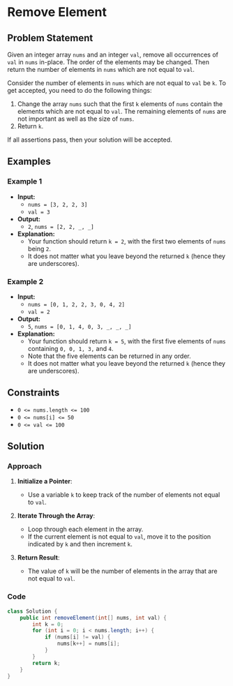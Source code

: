 # Remove Element

## Problem Statement

Given an integer array `nums` and an integer `val`, remove all occurrences of `val` in `nums` in-place. The order of the elements may be changed. Then return the number of elements in `nums` which are not equal to `val`.

Consider the number of elements in `nums` which are not equal to `val` be `k`. To get accepted, you need to do the following things:

1. Change the array `nums` such that the first `k` elements of `nums` contain the elements which are not equal to `val`. The remaining elements of `nums` are not important as well as the size of `nums`.
2. Return `k`.

If all assertions pass, then your solution will be accepted.

## Examples

### Example 1

- **Input:**
  - `nums = [3, 2, 2, 3]`
  - `val = 3`
- **Output:**
  - `2`, `nums = [2, 2, _, _]`
- **Explanation:**
  - Your function should return `k = 2`, with the first two elements of `nums` being `2`.
  - It does not matter what you leave beyond the returned `k` (hence they are underscores).

### Example 2

- **Input:**
  - `nums = [0, 1, 2, 2, 3, 0, 4, 2]`
  - `val = 2`
- **Output:**
  - `5`, `nums = [0, 1, 4, 0, 3, _, _, _]`
- **Explanation:**
  - Your function should return `k = 5`, with the first five elements of `nums` containing `0, 0, 1, 3,` and `4`.
  - Note that the five elements can be returned in any order.
  - It does not matter what you leave beyond the returned `k` (hence they are underscores).

## Constraints

- `0 <= nums.length <= 100`
- `0 <= nums[i] <= 50`
- `0 <= val <= 100`

## Solution

### Approach

1. **Initialize a Pointer**:
   - Use a variable `k` to keep track of the number of elements not equal to `val`.

2. **Iterate Through the Array**:
   - Loop through each element in the array.
   - If the current element is not equal to `val`, move it to the position indicated by `k` and then increment `k`.

3. **Return Result**:
   - The value of `k` will be the number of elements in the array that are not equal to `val`.

### Code

```java
class Solution {
    public int removeElement(int[] nums, int val) {
        int k = 0;
        for (int i = 0; i < nums.length; i++) {
            if (nums[i] != val) {
                nums[k++] = nums[i];
            }
        }
        return k;
    }
}
````